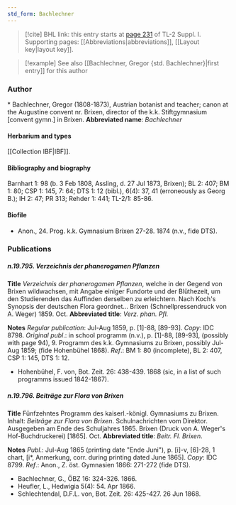 ```yaml
---
std_form: Bachlechner
---
```


> [!cite] BHL link: this entry starts at [page 231](https://www.biodiversitylibrary.org/page/33264958) of TL-2 Suppl. I.
> Supporting pages: [[Abbreviations|abbreviations]], [[Layout key|layout key]].

> [!example] See also [[Bachlechner, Gregor {std. Bachlechner}|first entry]] for this author

### Author

\* Bachlechner, Gregor (1808-1873), Austrian botanist and teacher; canon at the Augustine convent nr. Brixen, director of the k.k. Stiftgymnasium \[convent gymn.\] in Brixen. 
**Abbreviated name**: *Bachlechner*

#### Herbarium and types

[[Collection IBF|IBF]].

#### Bibliography and biography

Barnhart 1: 98 (b. 3 Feb 1808, Assling, d. 27 Jul 1873, Brixen); BL 2: 407; BM 1: 80; CSP 1: 145, 7: 64; DTS 1: 12 (bibl.), 6(4): 37, 41 (erroneously as Georg B.); IH 2: 47; PR 313; Rehder 1: 441; TL-2/1: 85-86.

#### Biofile

- Anon., 24. Prog. k.k. Gymnasium Brixen 27-28. 1874 (n.v., fide DTS).

### Publications

##### n.19.795. Verzeichnis der phanerogamen Pflanzen

**Title**
*Verzeichnis der phanerogamen Pflanzen*, welche in der Gegend von Brixen wildwachsen, mit Angabe einiger Fundorte und der Blüthezeit, um den Studierenden das Auffinden derselben zu erleichtern. Nach Koch's Synopsis der deutschen Flora geordnet... Brixen (Schnellpressendruck von A. Weger) 1859. Oct.
**Abbreviated title**: *Verz. phan. Pfl.*

**Notes**
*Regular publication*: Jul-Aug 1859, p. \[1\]-88, \[89-93\]. *Copy*: IDC 8798.
*Original publ*.: in school programm (n.v.), p. \[1\]-88, \[89-93\], (possibly with page 94), 9. Programm des k.k. Gymnasiums zu Brixen, possibly Jul-Aug 1859; (fide Hohenbühel 1868).
*Ref*.: BM 1: 80 (incomplete), BL 2: 407, CSP 1: 145, DTS 1: 12.
- Hohenbühel, F. von, Bot. Zeit. 26: 438-439. 1868 (sic, in a list of such programms issued 1842-1867).

##### n.19.796. Beiträge zur Flora von Brixen

**Title**
Fünfzehntes Programm des kaiserl.-königl. Gymnasiums zu Brixen. Inhalt: *Beiträge zur Flora von Brixen*. Schulnachrichten vom Direktor. Ausgegeben am Ende des Schuljahres 1865. Brixen (Druck von A. Weger's Hof-Buchdruckerei) \[1865\]. Oct.
**Abbreviated title**: *Beitr. Fl. Brixen*.

**Notes**
*Publ*.: Jul-Aug 1865 (printing date "Ende Juni"), p. \[i\]-v, \[6\]-28, 1 chart, \[i\*, Anmerkung, corr. during printing dated June 1865\]. *Copy*: IDC 8799.
*Ref*.: Anon., Z. öst. Gymnasien 1866: 271-272 (fide DTS).
- Bachlechner, G., ÖBZ 16: 324-326. 1866.
- Heufler, L., Hedwigia 5(4): 54. Apr 1866.
- Schlechtendal, D.F.L. von, Bot. Zeit. 26: 425-427. 26 Jun 1868.

